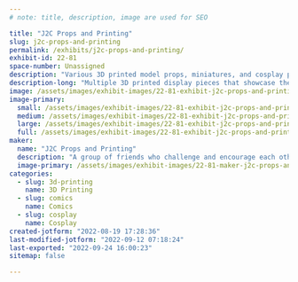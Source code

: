 ```yaml
---
# note: title, description, image are used for SEO

title: "J2C Props and Printing"
slug: j2c-props-and-printing
permalink: /exhibits/j2c-props-and-printing/
exhibit-id: 22-81
space-number: Unassigned
description: "Various 3D printed model props, miniatures, and cosplay pieces."
description-long: "Multiple 3D printed display pieces that showcase the groups expertise in printing, painting, and lighting. The pieces demonstrate various techniques from electronics and lighting, to airbrushing and glow paint. All of the props and miniatures are 3D printed using ABS, PLA, and Resin in a variety of scales from 1/6th to life size."
image: /assets/images/exhibit-images/22-81-exhibit-j2c-props-and-printing-43-apppicture-231-large.png
image-primary: 
  small: /assets/images/exhibit-images/22-81-exhibit-j2c-props-and-printing-43-apppicture-231-small.png
  medium: /assets/images/exhibit-images/22-81-exhibit-j2c-props-and-printing-43-apppicture-231-medium.png
  large: /assets/images/exhibit-images/22-81-exhibit-j2c-props-and-printing-43-apppicture-231-large.png
  full: /assets/images/exhibit-images/22-81-exhibit-j2c-props-and-printing-43-apppicture-231-full.png
maker: 
  name: "J2C Props and Printing"
  description: "A group of friends who challenge and encourage each other to learn and improve the quality of their 3D prop printing, cosplay, model making, and painting."
  image-primary: /assets/images/exhibit-images/22-81-maker-j2c-props-and-printing-apppicture-medium.png
categories: 
  - slug: 3d-printing
    name: 3D Printing
  - slug: comics
    name: Comics
  - slug: cosplay
    name: Cosplay
created-jotform: "2022-08-19 17:28:36"
last-modified-jotform: "2022-09-12 07:18:24"
last-exported: "2022-09-24 16:00:23"
sitemap: false

---
```


